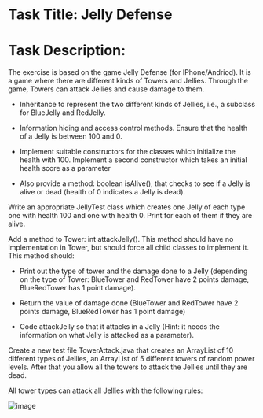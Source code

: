 # Task Title: Jelly Defense 

# Task Description: 
The exercise is based on the game Jelly Defense (for
IPhone/Andriod). It is a game where there are different kinds of Towers and Jellies. Through the game, Towers can attack Jellies and cause damage to them.


- Inheritance to represent the two different kinds of Jellies, i.e., a subclass for
BlueJelly and RedJelly.

- Information hiding and access control methods. Ensure that the health of a Jelly is between 100 and 0.

- Implement suitable constructors for the classes which initialize the health with 100. Implement a second constructor which takes an initial health score as a
parameter 

- Also provide a method: boolean isAlive(), that checks to see if a Jelly is alive or dead (health of 0 indicates a Jelly is dead).

Write an appropriate JellyTest class which creates one Jelly of each type one with
health 100 and one with health 0. Print for each of them if they are alive.

Add a method to Tower: int attackJelly(). 
This method should have no implementation in Tower, but should force all child classes to implement it. This
method should:

- Print out the type of tower and the damage done to a Jelly (depending on the
type of Tower: BlueTower and RedTower have 2 points damage, BlueRedTower
has 1 point damage).

- Return the value of damage done (BlueTower and RedTower have 2 points
damage, BlueRedTower has 1 point damage)

- Code attackJelly so that it attacks in a Jelly (Hint: it needs the information on what Jelly
is attacked as a parameter).

Create a new test file TowerAttack.java that creates an ArrayList of 10 different
types of Jellies, an ArrayList of 5 different towers of random power levels. After that
you allow all the towers to attack the Jellies until they are dead.

All tower types can attack all Jellies with the following rules:

![image](https://user-images.githubusercontent.com/47972946/159370557-d252ac3e-d97c-4aec-8087-b9a3620aeee1.png)





